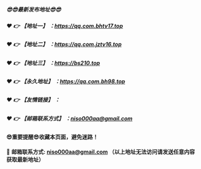##### :sunglasses::sunglasses:最新发布地址:sunglasses::sunglasses:

##### :heart: :point_right: 【地址一】 ：https://qq.com.bhtv17.top

##### :heart: :point_right: 【地址二】 ：https://qq.com.jztv16.top

##### :heart: :point_right: 【地址三】 ：https://bs210.top

##### :heart: :point_right: 【永久地址】 ：https://qq.com.bh98.top

##### :heart: :point_right: 【友情链接】 ：

##### :heart: :point_right: 【邮箱联系方式】 ：niso000aa@gmail.com

#### :sunglasses:重要提醒:sunglasses:收藏本页面，避免迷路！


:e-mail: __邮箱联系方式: niso000aa@gmail.com （以上地址无法访问请发送任意内容获取最新地址）__
